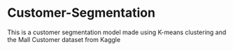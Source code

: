 # Customer-Segmentation
This is a customer segmentation model made using K-means clustering and the Mall Customer dataset from Kaggle
